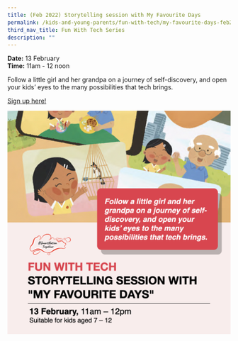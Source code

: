 ```yaml
---
title: (Feb 2022) Storytelling session with My Favourite Days
permalink: /kids-and-young-parents/fun-with-tech/my-favourite-days-feb2022
third_nav_title: Fun With Tech Series
description: ""
---
```



**Date:** 13 February
<br> **Time:** 11am - 12 noon

Follow a little girl and her grandpa on a journey of self-discovery, and open your kids’ eyes to the many possibilities that tech brings. 

[Sign up here! ](https://go.gov.sg/kypstorytelling-feb22)<br> 

![Kids Storytelling Session](/images/KidsStorytelling.png)